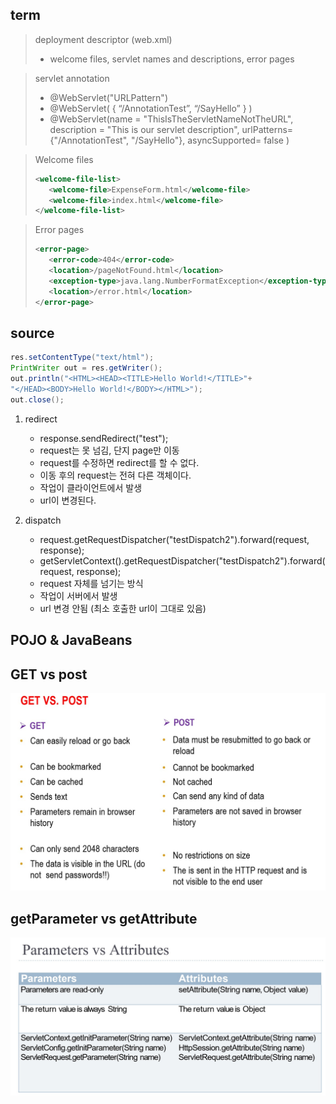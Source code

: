
## term
> deployment descriptor (web.xml)
>   - welcome files, servlet names and descriptions, error pages  

> servlet annotation
>   - @WebServlet("URLPattern")
>   - @WebServlet( { “/AnnotationTest”, “/SayHello” } ) 
>   - @WebServlet(name = "ThisIsTheServletNameNotTheURL", description = "This is our servlet description", urlPatterns= {"/AnnotationTest", "/SayHello"}, asyncSupported= false )

> Welcome files
> ```xml
> <welcome-file-list> 
>    <welcome-file>ExpenseForm.html</welcome-file> 
>    <welcome-file>index.html</welcome-file> 
> </welcome-file-list>
> ```

> Error pages
> ```xml
> <error-page> 
>    <error-code>404</error-code> 
>    <location>/pageNotFound.html</location> 
>    <exception-type>java.lang.NumberFormatException</exception-type> 
>    <location>/error.html</location> 
> </error-page>
> ```

## source
```java
res.setContentType("text/html"); 
PrintWriter out = res.getWriter(); 
out.println("<HTML><HEAD><TITLE>Hello World!</TITLE>"+ 
"</HEAD><BODY>Hello World!</BODY></HTML>"); 
out.close();
```


1. redirect
   - response.sendRedirect("test");
   - request는 못 넘김, 단지 page만 이동
   - request를 수정하면 redirect를 할 수 없다.
   - 이동 후의 request는 전혀 다른 객체이다.
   - 작업이 클라이언트에서 발생
   - url이 변경된다. 

2. dispatch
   - request.getRequestDispatcher("testDispatch2").forward(request, response);
   - getServletContext().getRequestDispatcher("testDispatch2").forward(request, response);
   - request 자체를 넘기는 방식
   - 작업이 서버에서 발생
   - url 변경 안됨 (최소 호출한 url이 그대로 있음) 

## POJO & JavaBeans

## GET vs post
![GP](images/get_post.jpg)

## getParameter vs getAttribute
![gpa](images/parameter_attribute.jpeg)

